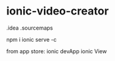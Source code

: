 # ionic-video-creator

.idea
.sourcemaps

npm i
ionic serve -c 

from app store: 
ionic devApp 
ionic View 
